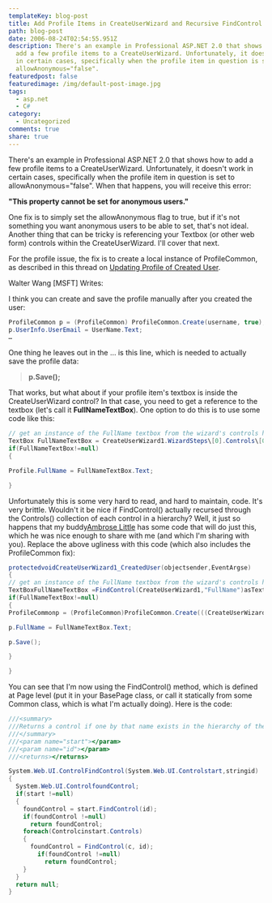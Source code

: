 ```yaml
---
templateKey: blog-post
title: Add Profile Items in CreateUserWizard and Recursive FindControl
path: blog-post
date: 2006-08-24T02:54:55.951Z
description: There's an example in Professional ASP.NET 2.0 that shows how to
  add a few profile items to a CreateUserWizard. Unfortunately, it doesn't work
  in certain cases, specifically when the profile item in question is set to
  allowAnonymous="false".
featuredpost: false
featuredimage: /img/default-post-image.jpg
tags:
  - asp.net
  - C#
category:
  - Uncategorized
comments: true
share: true
---
```

<!--StartFragment-->

There's an example in Professional ASP.NET 2.0 that shows how to add a few profile items to a CreateUserWizard. Unfortunately, it doesn't work in certain cases, specifically when the profile item in question is set to allowAnonymous="false". When that happens, you will receive this error:

**"This property cannot be set for anonymous users."**

One fix is to simply set the allowAnonymous flag to true, but if it's not something you want anonymous users to be able to set, that's not ideal. Another thing that can be tricky is referencing your Textbox (or other web form) controls within the CreateUserWizard. I'll cover that next.

For the profile issue, the fix is to create a local instance of ProfileCommon, as described in this thread on [Updating Profile of Created User](http://aspalliance.com/groups/microsoft_public_dotnet_framework/ng-395881_Update_Profile_of_Created_User.aspx).

Walter Wang \[MSFT] Writes:

I think you can create and save the profile manually after you created the user:

```csharp
ProfileCommon p = (ProfileCommon) ProfileCommon.Create(username, true);
p.UserInfo.UserEmail = UserName.Text;
…
```

One thing he leaves out in the … is this line, which is needed to actually save the profile data:

> **p.Save();**

That works, but what about if your profile item's textbox is inside the CreateUserWizard control? In that case, you need to get a reference to the textbox (let's call it **FullNameTextBox**). One option to do this is to use some code like this:

```csharp
// get an instance of the FullName textbox from the wizard's controls hierarchy.
TextBox FullNameTextBox = CreateUserWizard1.WizardSteps\[0].Controls\[0].Controls\[0].Controls\[0].Controls\[0].FindControl("FullName")asTextBox;
if(FullNameTextBox!=null)
{

Profile.FullName = FullNameTextBox.Text;

}
```

Unfortunately this is some very hard to read, and hard to maintain, code. It's very brittle. Wouldn't it be nice if FindControl() actually recursed through the Controls() collection of each control in a hierarchy? Well, it just so happens that my buddy[Ambrose Little](http://dotnettemplar.net/) has some code that will do just this, which he was nice enough to share with me (and which I'm sharing with you). Replace the above ugliness with this code (which also includes the ProfileCommon fix):

```csharp
protectedvoidCreateUserWizard1_CreatedUser(objectsender,EventArgse)
{
// get an instance of the FullName textbox from the wizard's controls hierarchy.
TextBoxFullNameTextBox =FindControl(CreateUserWizard1,"FullName")asTextBox;
if(FullNameTextBox!=null)
{
ProfileCommonp = (ProfileCommon)ProfileCommon.Create(((CreateUserWizard)sender).UserName,true);

p.FullName = FullNameTextBox.Text;

p.Save();

}

}
```

You can see that I'm now using the FindControl() method, which is defined at Page level (put it in your BasePage class, or call it statically from some Common class, which is what I'm actually doing). Here is the code:

```csharp
///<summary>
///Returns a control if one by that name exists in the hierarchy of the controls collection of the start control
///</summary>
///<param name="start"></param>
///<param name="id"></param>
///<returns></returns>

System.Web.UI.ControlFindControl(System.Web.UI.Controlstart,stringid)
{
  System.Web.UI.ControlfoundControl;
  if(start !=null)
  {
    foundControl = start.FindControl(id);
    if(foundControl !=null)
      return foundControl;
    foreach(Controlcinstart.Controls)
    {
      foundControl = FindControl(c, id);
        if(foundControl !=null)
          return foundControl;
    }
  }
  return null;
}
```

<!--EndFragment-->